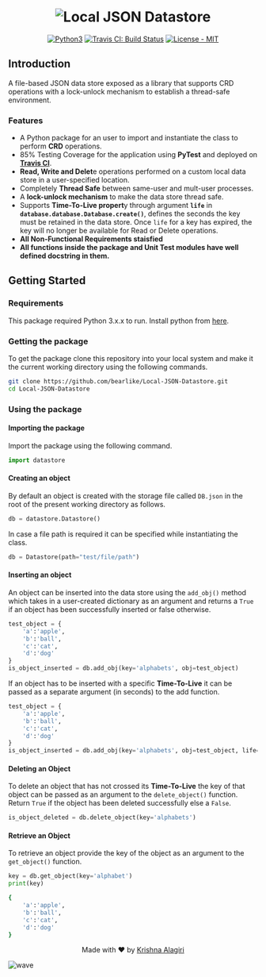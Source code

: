 <h1 align="center">
  <img alt="Local JSON Datastore" src="https://i.imgur.com/xmSiakK.png" />
</h1>
<p align="center">
<a href="https://www.python.org/dev/peps/pep-0494/"><img title="Python3" src="https://img.shields.io/badge/Python-3-yellow"></a>
<a href="https://travis-ci.com/github/bearlike/Local-JSON-Datastore"><img title="Travis CI: Build Status" src="https://api.travis-ci.com/bearlike/Local-JSON-Datastore.svg?branch=main"></a>
<a href="LICENSE"><img title="License - MIT" src="https://img.shields.io/badge/License-MIT-brightgreen"></a>
</p>

## Introduction
A file-based JSON data store exposed as a library that supports CRD operations with a lock-unlock mechanism to establish a thread-safe environment.

### Features
- A Python package for an user to import and instantiate the class to perform **CRD** operations.
- 85% Testing Coverage for the application using **PyTest** and deployed on [**Travis CI**](https://travis-ci.com/github/bearlike/Local-JSON-Datastore).
- **Read, Write and Delet**e operations performed on a custom local data store in a user-specified location.
- Completely **Thread Safe** between same-user and mult-user processes. 
- A **lock-unlock mechanism** to make the data store thread safe.
- Supports **Time-To-Live propert**y through argument **`life`** in **`database.database.Database.create()`**, defines the seconds the key must be retained in the data store. Once `life` for a key has expired, the key will no longer be available for Read or Delete operations.
- **All Non-Functional Requirements staisfied**
- **All functions inside the package and Unit Test modules have well defined docstring in them.** 

## Getting Started
### Requirements

This package required Python 3.x.x to run. Install python from [here](https://www.python.org/).

### Getting the package

To get the package clone this repository into your local system and make it the current working directory using the following commands.

```bash
git clone https://github.com/bearlike/Local-JSON-Datastore.git
cd Local-JSON-Datastore
```

### Using the package

####  Importing the package

Import the package using the following command.

```python
import datastore
```

#### Creating an object

By default an object is created with the storage file called `DB.json` in the root of the present working directory as follows.

```python
db = datastore.Datastore()
```

In case a file path is required it can be specified while instantiating the class.

```python
db = Datastore(path="test/file/path")
```

#### Inserting an object

An object can be inserted into the data store using the `add_obj()` method which takes in a user-created dictionary as an argument and returns a `True` if an object has been successfully inserted or false otherwise.

```python
test_object = {
    'a':'apple',
    'b':'ball',
    'c':'cat',
    'd':'dog'
}
is_object_inserted = db.add_obj(key='alphabets', obj=test_object)
```

 If an object has to be inserted with a specific **Time-To-Live** it can be passed as a separate argument (in seconds) to the add function. 

```python
test_object = {
    'a':'apple',
    'b':'ball',
    'c':'cat',
    'd':'dog'
}
is_object_inserted = db.add_obj(key='alphabets', obj=test_object, life=100)
```

#### Deleting an Object

To delete an object that has not crossed its **Time-To-Live** the key of that object can be passed as an argument to the `delete_object()` function. Return `True` if the object has been deleted successfully else a `False`.

```python
is_object_deleted = db.delete_object(key='alphabets')
```

#### Retrieve an Object

To retrieve an object provide the key of the object as an argument to the `get_object()` function.

```python
key = db.get_object(key='alphabet')
print(key)
```

```bash
{
    'a':'apple',
    'b':'ball',
    'c':'cat',
    'd':'dog'
}
```

<p align="center">
  Made with ❤️ by <a href="https://github.com/bearlike">Krishna Alagiri</a>
</p>

![wave](http://cdn.thekrishna.in/img/common/border.png)
